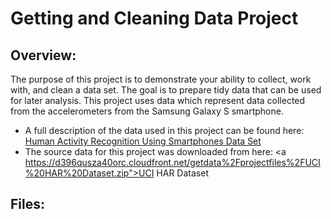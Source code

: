 # Getting and Cleaning Data Project

## Overview:
The purpose of this project is to demonstrate your ability to collect, work with, and clean a data set. The goal is to prepare tidy data that can be used for later analysis.
This project uses data which represent data collected from the accelerometers from the Samsung Galaxy S smartphone.
* A full description of the data used in this project can be found here: <a href="http://archive.ics.uci.edu/ml/datasets/Human+Activity+Recognition+Using+Smartphones">Human Activity Recognition Using Smartphones Data Set </a>
* The source data for this project was downloaded from here: <a https://d396qusza40orc.cloudfront.net/getdata%2Fprojectfiles%2FUCI%20HAR%20Dataset.zip">UCI HAR Dataset </a>

## Files:
